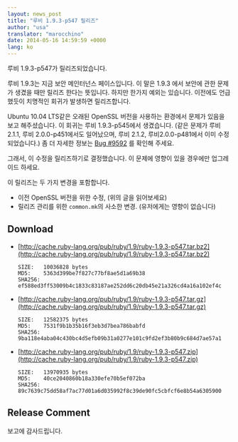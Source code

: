```yaml
---
layout: news_post
title: "루비 1.9.3-p547 릴리즈"
author: "usa"
translator: "marocchino"
date: 2014-05-16 14:59:59 +0000
lang: ko
---
```


루비 1.9.3-p547가 릴리즈되었습니다.

루비 1.9.3는 지금 보안 메인터넌스 페이스입니다.
이 말은 1.9.3 에서 보안에 관한 문제가 생겼을 때만 릴리즈 한다는 뜻입니다.
하지만 한가지 예외는 있습니다.
이전에도 언급했듯이 치명적인 회귀가 발생하면 릴리즈합니다.

Ubuntu 10.04 LTS같은 오래된 OpenSSL 버전을 사용하는 환경에서 문제가 있음을 보고
해주셨습니다.
이 회귀는 루비 1.9.3-p545에서 생겼습니다. (같은 문제가 루비 2.1.1, 루비
2.0.0-p451에서도 일어났으며, 루비 2.1.2, 루비2.0.0-p481에서 이미 수정되었습니다.)
좀 더 자세한 정보는 [Bug #9592](https://bugs.ruby-lang.org/issues/9592) 를 확인해 주세요.

그래서, 이 수정을 릴리즈하기로 결정했습니다.
이 문제에 영향이 있을 경우에만 업그레이드 하세요.

이 릴리즈는 두 가지 변경을 포함합니다.

* 이전 OpenSSL 버전을 위한 수정, (위의 글을 읽어보세요)
* 릴리즈 관리를 위한 `common.mk`의 사소한 변경. (유저에게는 영향이 없습니다)

## Download

* [http://cache.ruby-lang.org/pub/ruby/1.9/ruby-1.9.3-p547.tar.bz2](http://cache.ruby-lang.org/pub/ruby/1.9/ruby-1.9.3-p547.tar.bz2)

      SIZE:   10036828 bytes
      MD5:    5363d399be7f827c77bf8ae5d1a69b38
      SHA256: ef588ed3ff53009b4c1833c83187ae252dd6c20db45e21a326cd4a16a102ef4c

* [http://cache.ruby-lang.org/pub/ruby/1.9/ruby-1.9.3-p547.tar.gz](http://cache.ruby-lang.org/pub/ruby/1.9/ruby-1.9.3-p547.tar.gz)

      SIZE:   12582375 bytes
      MD5:    7531f9b1b35b16f3eb3d7bea786babfd
      SHA256: 9ba118e4aba04c430bc4d5efb09b31a0277e101c9fd2ef3b80b9c684d7ae57a1

* [http://cache.ruby-lang.org/pub/ruby/1.9/ruby-1.9.3-p547.zip](http://cache.ruby-lang.org/pub/ruby/1.9/ruby-1.9.3-p547.zip)

      SIZE:   13970935 bytes
      MD5:    40ce2040860b18a330efe70b5ef072ba
      SHA256: 89c7639c75dd58af7ac77d01a6d035992f8c39de90fc5cbfcf6e8b54a6305900

## Release Comment

보고에 감사드립니다.

